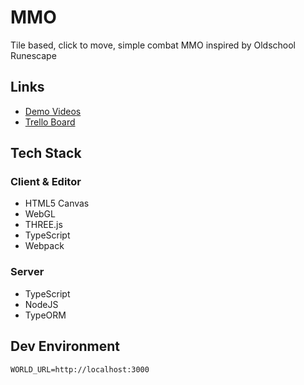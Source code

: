 # MMO

Tile based, click to move, simple combat MMO inspired by Oldschool Runescape

## Links
- [Demo Videos](https://www.youtube.com/watch?v=sG7GucW3Y_Q&list=PLOYr4whuFz2oKotPOunqPkHpRF32l1Yap)
- [Trello Board](https://trello.com/b/5lNyuJ3k/mmo)


## Tech Stack

### Client & Editor
- HTML5 Canvas
- WebGL
- THREE.js
- TypeScript
- Webpack

### Server
- TypeScript
- NodeJS
- TypeORM

## Dev Environment

```
WORLD_URL=http://localhost:3000
```
